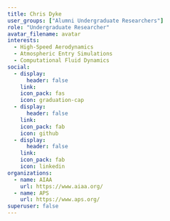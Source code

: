 ```yaml
---
title: Chris Dyke
user_groups: ["Alumni Undergraduate Researchers"]
role: "Undergraduate Researcher"
avatar_filename: avatar
interests:
  - High-Speed Aerodynamics
  - Atmospheric Entry Simulations
  - Computational Fluid Dynamics
social:
  - display:
      header: false
    link: 
    icon_pack: fas
    icon: graduation-cap
  - display:
      header: false
    link: 
    icon_pack: fab
    icon: github
  - display:
      header: false
    link: 
    icon_pack: fab
    icon: linkedin
organizations:
  - name: AIAA
    url: https://www.aiaa.org/
  - name: APS
    url: https://www.aps.org/
superuser: false
---
```

